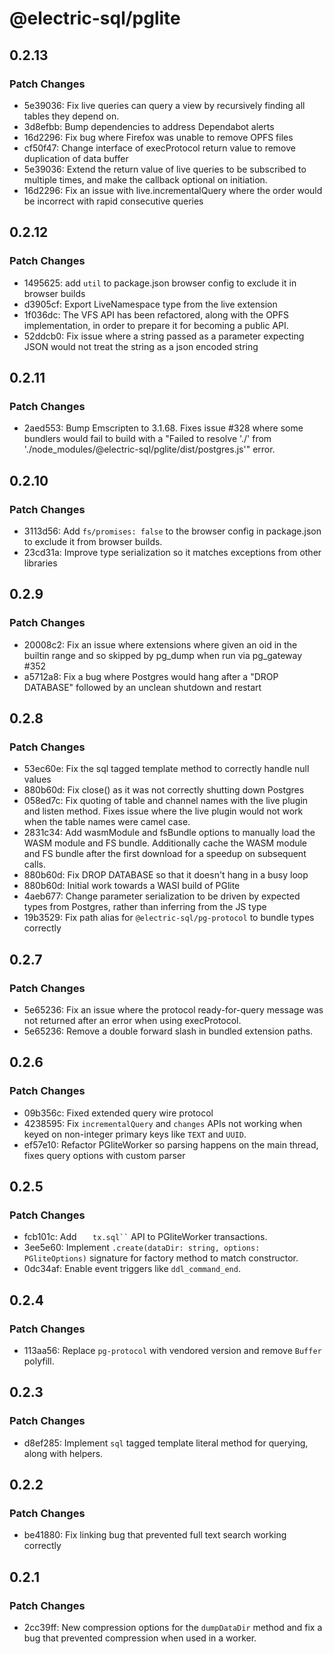 # @electric-sql/pglite

## 0.2.13

### Patch Changes

- 5e39036: Fix live queries can query a view by recursively finding all tables they depend on.
- 3d8efbb: Bump dependencies to address Dependabot alerts
- 16d2296: Fix bug where Firefox was unable to remove OPFS files
- cf50f47: Change interface of execProtocol return value to remove duplication of data buffer
- 5e39036: Extend the return value of live queries to be subscribed to multiple times, and make the callback optional on initiation.
- 16d2296: Fix an issue with live.incrementalQuery where the order would be incorrect with rapid consecutive queries

## 0.2.12

### Patch Changes

- 1495625: add `util` to package.json browser config to exclude it in browser builds
- d3905cf: Export LiveNamespace type from the live extension
- 1f036dc: The VFS API has been refactored, along with the OPFS implementation, in order to prepare it for becoming a public API.
- 52ddcb0: Fix issue where a string passed as a parameter expecting JSON would not treat the string as a json encoded string

## 0.2.11

### Patch Changes

- 2aed553: Bump Emscripten to 3.1.68. Fixes issue #328 where some bundlers would fail to build with a "Failed to resolve './' from './node_modules/@electric-sql/pglite/dist/postgres.js'" error.

## 0.2.10

### Patch Changes

- 3113d56: Add `fs/promises: false` to the browser config in package.json to exclude it from browser builds.
- 23cd31a: Improve type serialization so it matches exceptions from other libraries

## 0.2.9

### Patch Changes

- 20008c2: Fix an issue where extensions where given an oid in the builtin range and so skipped by pg_dump when run via pg_gateway #352
- a5712a8: Fix a bug where Postgres would hang after a "DROP DATABASE" followed by an unclean shutdown and restart

## 0.2.8

### Patch Changes

- 53ec60e: Fix the sql tagged template method to correctly handle null values
- 880b60d: Fix close() as it was not correctly shutting down Postgres
- 058ed7c: Fix quoting of table and channel names with the live plugin and listen method. Fixes issue where the live plugin would not work when the table names were camel case.
- 2831c34: Add wasmModule and fsBundle options to manually load the WASM module and FS bundle. Additionally cache the WASM module and FS bundle after the first download for a speedup on subsequent calls.
- 880b60d: Fix DROP DATABASE so that it doesn't hang in a busy loop
- 880b60d: Initial work towards a WASI build of PGlite
- 4aeb677: Change parameter serialization to be driven by expected types from Postgres, rather than inferring from the JS type
- 19b3529: Fix path alias for `@electric-sql/pg-protocol` to bundle types correctly

## 0.2.7

### Patch Changes

- 5e65236: Fix an issue where the protocol ready-for-query message was not returned after an error when using execProtocol.
- 5e65236: Remove a double forward slash in bundled extension paths.

## 0.2.6

### Patch Changes

- 09b356c: Fixed extended query wire protocol
- 4238595: Fix `incrementalQuery` and `changes` APIs not working when keyed on non-integer primary keys like `TEXT` and `UUID`.
- ef57e10: Refactor PGliteWorker so parsing happens on the main thread, fixes query options with custom parser

## 0.2.5

### Patch Changes

- fcb101c: Add `    tx.sql`` ` API to PGliteWorker transactions.
- 3ee5e60: Implement `.create(dataDir: string, options: PGliteOptions)` signature for factory method to match constructor.
- 0dc34af: Enable event triggers like `ddl_command_end`.

## 0.2.4

### Patch Changes

- 113aa56: Replace `pg-protocol` with vendored version and remove `Buffer` polyfill.

## 0.2.3

### Patch Changes

- d8ef285: Implement `sql` tagged template literal method for querying, along with helpers.

## 0.2.2

### Patch Changes

- be41880: Fix linking bug that prevented full text search working correctly

## 0.2.1

### Patch Changes

- 2cc39ff: New compression options for the `dumpDataDir` method and fix a bug that prevented compression when used in a worker.
